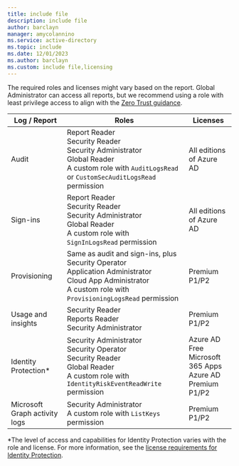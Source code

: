 ```yaml
---
title: include file
description: include file
author: barclayn
manager: amycolannino
ms.service: active-directory
ms.topic: include
ms.date: 12/01/2023
ms.author: barclayn
ms.custom: include file,licensing
---
```


The required roles and licenses might vary based on the report. Global Administrator can access all reports, but we recommend using a role with least privilege access to align with the [Zero Trust guidance](/security/zero-trust/zero-trust-overview).

| Log / Report | Roles | Licenses |
|--|--|--|
| Audit | Report Reader<br>Security Reader<br>Security Administrator<br>Global Reader<br>A custom role with `AuditLogsRead` or `CustomSecAuditLogsRead` permission | All editions of Azure AD |
| Sign-ins | Report Reader<br>Security Reader<br>Security Administrator<br>Global Reader<br>A custom role with `SignInLogsRead` permission | All editions of Azure AD |
| Provisioning | Same as audit and sign-ins, plus<br>Security Operator<br>Application Administrator<br>Cloud App Administrator<br>A custom role with `ProvisioningLogsRead` permission | Premium P1/P2 |
| Usage and insights | Security Reader<br>Reports Reader<br> Security Administrator  | Premium P1/P2 |
| Identity Protection* | Security Administrator<br>Security Operator<br>Security Reader<br>Global Reader<br>A custom role with `IdentityRiskEventReadWrite` permission | Azure AD Free<br>Microsoft 365 Apps<br>Azure AD Premium P1/P2 |
| Microsoft Graph activity logs | Security Administrator<br>A custom role with `ListKeys` permission  | Premium P1/P2

*The level of access and capabilities for Identity Protection varies with the role and license. For more information, see the [license requirements for Identity Protection](~/id-protection/overview-identity-protection.md#license-requirements).
